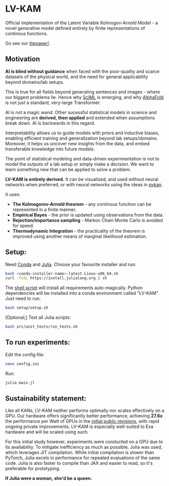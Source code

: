 # LV-KAM
Official implementation of the Latent Variable Kolmogov-Arnold Model -  a novel generative model defined entirely by finite representations of continous functions.

Go see our [litepaper!](https://exalaboratories.com/litepaper).

## Motivation

**AI is blind without guidance** when faced with the poor-quality and scarce datasets of the physical world, and the need for general applicability beyond domains/lab setups.

This is true for all fields beyond generating sentences and images - where our biggest problems lie. Hence why [SciML](https://sites.brown.edu/bergen-lab/research/what-is-sciml/) is emerging, and why [AlphaFold](https://www.nature.com/articles/s41586-021-03819-2) is not just a standard, very-large Transformer. 

AI is not a magic wand. Other sucessful statistical models in science and engineering are **derived, then applied** and extended when assumptions break down. AI is backwards in this regard. 

Interpretability allows us to guide models with priors and inductive biases, enabling efficient training and generalization beyond lab setups/domains. Moreover, it helps us uncover new insights from the data, and embed transferable knowledge into future models. 

The point of statistical modeling and data-driven experimentation is not to model the outputs of a lab setup or simply make a decision. We want to learn something new that can be applied to solve a problem. 

**LV-KAM is entirely derived.** It can be visualized, and used without neural networks when preferred, or with neural networks using the ideas in [pykan](https://github.com/KindXiaoming/pykan). 

It uses:

- **The Kolmogorov-Arnold theorem** - any continous function can be represented in a finite manner.
- **Empirical Bayes** - the prior is updated using observations from the data.
- **Rejection/importance sampling** - Markov Chain Monte Carlo is avoided for speed.
- **Thermodynamic Integration** - the practicality of the theorem is improved using another means of marginal likelihood estimation.

## Setup:

Need [Conda](https://docs.conda.io/projects/conda/en/latest/user-guide/install/index.html) and [Julia](https://github.com/JuliaLang/juliaup). Choose your favourite installer and run: 

```bash
bash <conda-installer-name>-latest-Linux-x86_64.sh
curl -fsSL https://install.julialang.org | sh
```

The [shell script](setup/setup.sh) will install all requirements auto-magically. Python dependencies will be installed into a conda environment called "LV-KAM". Just need to run:

```bash
bash setup/setup.sh
```

[Optional;] Test all Julia scripts:

```bash
bash src/unit_tests/run_tests.sh
```

## To run experiments:

Edit the config file:

```bash
nano config.ini
```

Run:

```bash
julia main.jl
```

## Sustainability statement:

Like all KANs, LV-KAM neither performs optimally nor scales effectively on a GPU. Our hardware offers significantly better performance, achieving **27.6x** the performance per Watt of GPUs in the [initial public revisions](https://exalaboratories.com/litepaper), with rapid ongoing private improvements. LV-KAM is especially well-suited to Exa hardware and will be scaled using such. 

For this initial study however, experiments were conducted on a GPU due to its availability. To mitigate inefficiency as much as possible, Julia was used, which leverages JIT compilation. While initial compilation is slower than PyTorch, Julia excels in performance for repeated evaluations of the same code. Julia is also faster to compile than JAX and easier to read, so it's preferable for prototyping. 

**If Julia were a woman, she'd be a queen.**

